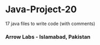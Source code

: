 # Java-Project-20
17 java files to write code (with comments)

### Arrow Labs - Islamabad, Pakistan
